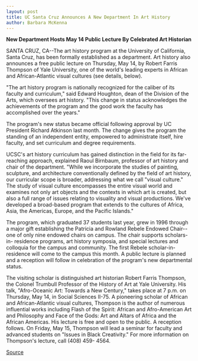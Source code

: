```yaml
---
layout: post
title: UC Santa Cruz Announces A New Department In Art History
author: Barbara McKenna
---
```


**New Department Hosts May 14 Public Lecture By Celebrated Art Historian**

SANTA CRUZ, CA--The art history program at the University of California, Santa Cruz, has been formally established as a department. Art history also announces a free public lecture on Thursday, May 14, by Robert Farris Thompson of Yale University, one of the world's leading experts in African and African-Atlantic visual cultures (see details, below).

"The art history program is nationally recognized for the caliber of its faculty and curriculum," said Edward Houghton, dean of the Division of the Arts, which oversees art history. "This change in status acknowledges the achievements of the program and the good work the faculty has accomplished over the years."

The program's new status became official following approval by UC President Richard Atkinson last month. The change gives the program the standing of an independent entity, empowered to administrate itself, hire faculty, and set curriculum and degree requirements.

UCSC's art history curriculum has gained distinction in the field for its far-reaching approach, explained Raoul Birnbaum, professor of art history and chair of the department. "While we incorporate the studies of painting, sculpture, and architecture conventionally defined by the field of art history, our curricular scope is broader, addressing what we call "visual culture." The study of visual culture encompasses the entire visual world and examines not only art objects and the contexts in which art is created, but also a full range of issues relating to visuality and visual productions. We've developed a broad-based program that extends to the cultures of Africa, Asia, the Americas, Europe, and the Pacific Islands."

The program, which graduated 37 students last year, grew in 1996 through a major gift establishing the Patricia and Rowland Rebele Endowed Chair--one of only nine endowed chairs on campus. The chair supports scholars-in- residence programs, art history symposia, and special lectures and colloquia for the campus and community. The first Rebele scholar-in-residence will come to the campus this month. A public lecture is planned and a reception will follow in celebration of the program's new departmental status.

The visiting scholar is distinguished art historian Robert Farris Thompson, the Colonel Trumbull Professor of the History of Art at Yale University. His talk, "Afro-Oceanic Art: Towards a New Century," takes place at 7 p.m. on Thursday, May 14, in Social Sciences II-75. A pioneering scholar of African and African-Atlantic visual cultures, Thompson is the author of numerous influential works including Flash of the Spirit: African and Afro-American Art and Philosophy and Face of the Gods: Art and Altars of Africa and the African Americas. His lecture is free and open to the public. A reception follows. On Friday, May 15, Thompson will lead a seminar for faculty and advanced students on "Issues in Black Creativity." For more information on Thompson's lecture, call (408) 459- 4564.

[Source](http://www1.ucsc.edu/news_events/press_releases/archive/97-98/05-98/050698-UC_Santa_Cruz_annou.html "Permalink to 050698-UC_Santa_Cruz_annou")
